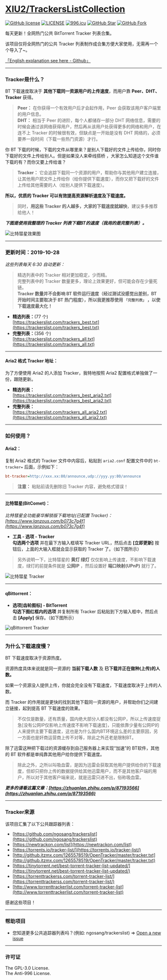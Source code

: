 # [XIU2/TrackersListCollection](https://github.com/XIU2/TrackersListCollection/blob/master/README-ZH.md)

[![GitHub license](https://img.shields.io/github/license/XIU2/TrackersListCollection.svg?style=flat-square)](https://github.com/XIU2/TrackersListCollection/blob/master/LICENSE)
[![LICENSE](https://img.shields.io/badge/license-Anti%20996-blue.svg?style=flat-square)](https://github.com/996icu/996.ICU/blob/master/LICENSE)
[![996.icu](https://img.shields.io/badge/link-996.icu-red.svg?style=flat-square)](https://996.icu)
[![GitHub Star](https://img.shields.io/github/stars/XIU2/TrackersListCollection.svg?style=flat-square&label=Star)](https://github.com/XIU2/TrackersListCollection/stargazers)
[![GitHub Fork](https://img.shields.io/github/forks/XIU2/TrackersListCollection.svg?style=flat-square&label=Fork)](https://github.com/XIU2/TrackersListCollection/network/members)

每天更新！全网热门公共 BitTorrent Tracker 列表合集。  

该项目仅将全网热门的公共 Tracker 列表制作成合集方便大家使用，无需再一个个导入了~。  

[「English explanation see here - Github」](https://github.com/XIU2/TrackersListCollection/#readme)

****

### Tracker是什么？

BT 下载速度取决于 **其他下载同一资源用户的上传速度**，而用户靠 **Peer、DHT、Tracker** 获得。  

> **Peer：** 在你获得一个有效用户后才会起作用，Peer 会获取该用户客户端里的用户信息。  
> **DHT：** 相当于 Peer 的进阶，每个人都储存一部分 DHT 网络信息，需要的时候会通过该网络获得用户，然后再从该用户处获得更多的网络和用户，在连不上 Tracker 的时候很有效，但缺点是一开始是没有 DHT 网络的，必须要养一段时间（下载一些热门资源）才行。  

你 BT 下载的时候，下载的文件从哪里来？是别人下载好的文件上传给你，同时你下载好的文件上传给别人。但是如果没人来牵线搭桥 ，大家怎么知道这个文件谁下载的有？而你又要上传给谁？  

> **Tracker：** 它会追踪下载同一个资源的用户，帮助你与其他用户建立连接，让其他用户把文件上传给你（给你提供下载速度），而你又把下载好的文件上传给其他需要的人（给别人提供下载速度）。

**所以，优质的 Tracker 可以有效提高资源解析速度及下载速度。**  

> 同时，**用这些 Tracker 的人越多，大家的下载速度就越快**，建议多多推荐给他人！

***下图是使用我整理的 Tracker 列表下载BT的速度（我用的是完整列表）。***

![比特彗星效果图](https://raw.githubusercontent.com/XIU2/TrackersListCollection/master/img/zh-01.png)

****

### 更新时间：2019-10-28

*这些列表每天 6:30 自动更新：*

> 精选列表中的 Tracker 相对更加稳定，少而精。  
> 完整列表中的 Tracker 数量更多，理论上效果更好，但可能会存在少量死链。  
> **Tracker 数量并不会影响 BT 软件运行速度（经过测试没感觉出差别，BT 开始时间主要取决于 BT 热门程度），所以我更推荐使用 `「完整列表」` ，以使下载速度最大化！**

* **精选列表：**(77 个)  
[https://trackerslist.com/trackers_best.txt](https://trackerslist.com/trackers_best.txt)
* **完整列表：**(356 个)  
[https://trackerslist.com/trackers_all.txt](https://trackerslist.com/trackers_all.txt)

****

#### Aria2 格式 Tracker 地址：

为了方便使用 Aria2 的人添加 Tracker，我特地按照 Aria2 配置格式单独做了一份，跟随更新。

* **精选列表：**  
[https://trackerslist.com/trackers_best_aria2.txt](https://trackerslist.com/trackers_best_aria2.txt)
* **完整列表：**  
[https://trackerslist.com/trackers_all_aria2.txt](https://trackerslist.com/trackers_all_aria2.txt)

****

### 如何使用？

#### Aria2：

复制 Aria2 格式的 Tracker 文件中内容后，粘贴到 `aria2.conf` 配置文件中的 `bt-tracker=` 后面，示例如下：
``` ini
bt-tracker=http://xxx.xx:80/announce,udp://yyy.yy:80/announce
```
> **注意：** 粘贴前请先删除旧 Tracker 内容，避免格式错误！

****

#### 比特彗星(BitComet)：

*比特彗星全功能豪华解锁版下载地址(已配置 Tracker)：[https://www.lanzous.com/b073c7g4f](https://www.lanzous.com/b073c7g4f)*   

* **工具 - 选项 - Tracker**  
**勾选两个选项** 并在最下方输入框填写 Tracker URL，然后点击 **\[立即更新\]** 按钮后，上面的大输入框就会显示获取的 Tracker 了。（如下图所示）  
> 另外说明一下，比特彗星的 **黄灯 绿灯** 仅仅影响上传速度，不影响下载速度，绿灯的前提条件就是 **公网IP** ，然后设置好 **端口映射(UPnP)** 就行了。  

![比特彗星 Tracker](https://raw.githubusercontent.com/XIU2/TrackersListCollection/master/img/zh-03.png)

****

#### qBittorrent：

* **选项[齿轮图标] - BitTorrent**  
**勾选下图红框内的选项** 并复制所有 Tracker 后粘贴到下方输入框中，然后点击 **\[Apply\]** 保存。（如下图所示）  

![qBittorrent Tracker](https://raw.githubusercontent.com/XIU2/TrackersListCollection/master/img/zh-05.png)

****

### 为什么下载速度慢？

BT 下载速度取决于资源热度。  

资源热度具体来说就是同一资源的 **当前下载人数** 及 **已下载并正在做种(上传)的人数。**  

如果一个资源没人提供上传，你就会完全没有下载速度，下载速度取决于上传的人数。   

而 Tracker 的作用就是更快的找到其他下载同一资源的用户，并帮助你们之间建立链接，起到提高 BT 下载速度的效果。

> 不仅仅是数量，还有质量，国内绝大部分人都没有公网IP，所以上传速度捉急\[没有公网IP仅影响上传速度不影响下载速度\]，只能依靠少量有公网IP的人来提供主要下载速度，这也是为什么国内BT环境这么差的主要原因，另一方面也是奸商运营商上传不对等，除此之外还老是限制BT。  

除了迅雷这种把下载过的资源缓存到自己服务器上来实现“加速”的 BT软件，其他的 BT 软件都是单纯靠其他用户给你提供下载速度。  

> 除此之外，之所以叫吸血雷，是因为迅雷会获取其他用户提供给你的下载速度，但却只把你上传的数据提供给其他迅雷用户，而不是其他客户端的用户，所以对于其他客户端来说，就是迅雷只进不出，俗称吸血雷。  

***更多的请看这篇文章：[https://zhuanlan.zhihu.com/p/87193566](https://zhuanlan.zhihu.com/p/87193566)***

****

### Tracker来源

该项目汇集了以下公共跟踪器列表：
* [https://github.com/ngosang/trackerslist](https://github.com/ngosang/trackerslist)
* [https://newtrackon.com/list](https://newtrackon.com/list)
* [https://torrents.io/tracker-list/](https://torrents.io/tracker-list/)
* [http://github.itzmx.com/1265578519/OpenTracker/master/tracker.txt](http://github.itzmx.com/1265578519/OpenTracker/master/tracker.txt)
* [https://tinytorrent.net/best-torrent-tracker-list-updated/](https://tinytorrent.net/best-torrent-tracker-list-updated/)
* [https://torrenttrackerss.com/torrent-tracker-list/](https://torrenttrackerss.com/torrent-tracker-list/)
* [http://www.torrenttrackerlist.com/torrent-tracker-list](http://www.torrenttrackerlist.com/torrent-tracker-list)

感谢这些项目！

****

### 帮助项目

* 您知道更多公共追踪器列表吗？(例如: ngosang/trackerslist) => [Open a new issue](https://github.com/XIU2/TrackersListCollection/issues/new)

****

### 许可证
The GPL-3.0 License.  
The Anti-996 License.
